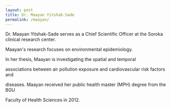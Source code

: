 ```yaml
---
layout: post
title: Dr. Maayan Yitshak-Sade
permalink: /maayan/
---
```


Dr. Maayan Yitshak-Sade serves as a Chief Scientific Officer at the Soroka clinical research center.  

Maayan&#39;s research focuses on environmental epidemiology. 

In her thesis, Maayan is investigating the spatial and temporal

associations between air pollution exposure and cardiovascular risk factors and

diseases. Maayan received her public health master (MPH) degree from the BGU

Faculty of Health Sciences in 2012.
